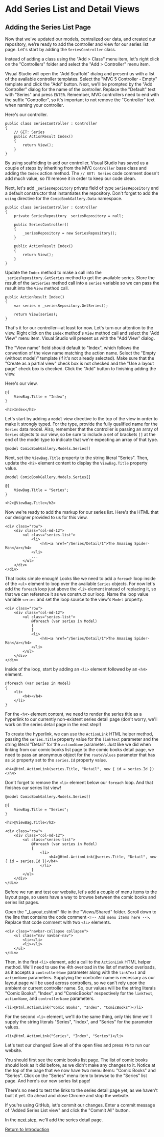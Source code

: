 
# Add Series List and Detail Views

## Adding the Series List Page

Now that we've updated our models, centralized our data, and created our repository, we're ready to add the controller and view for our series list page. Let's start by adding the `SeriesController` class.

Instead of adding a class using the "Add > Class" menu item, let's right click on the "Controllers" folder and select the "Add > Controller" menu item.

Visual Studio will open the "Add Scaffold" dialog and present us with a list of the available controller templates. Select the "MVC 5 Controller - Empty" template and click the "Add" button. Next, we'll be prompted by the "Add Controller" dialog for the name of the controller. Replace the "Default" text with "Series" and press `ENTER`. Remember, MVC controllers need to end with the suffix "Controller", so it's important to not remove the "Controller" text when naming your controller.

Here's our controller.

```
public class SeriesController : Controller
{
    // GET: Series
    public ActionResult Index()
    {
        return View();
    }
}
```

By using scaffolding to add our controller, Visual Studio has saved us a couple of steps by inheriting from the MVC `Controller` base class and adding the `Index` action method. The `// GET: Series` code comment doesn't add much value, so I'll remove it in order to keep our code clean.

Next, let's add `_seriesRepository` private field of type `SeriesRepository` and a default constructor that instantiates the repository. Don't forget to add the `using` directive for the `ComicBookGallery.Data` namespace.

```
public class SeriesController : Controller
{
    private SeriesRepository _seriesRepository = null;

    public SeriesController()
    {
        _seriesRepository = new SeriesRepository();
    }

    public ActionResult Index()
    {
        return View();
    }
}
```

Update the `Index` method to make a call into the `_seriesRepository.GetSeries` method to get the available series. Store the result of the `GetSeries` method call into a `series` variable so we can pass the result into the `View` method call.

```
public ActionResult Index()
{
    var series = _seriesRepository.GetSeries();

    return View(series);
}
```

That's it for our controller—at least for now. Let's turn our attention to the view. Right click on the `Index` method's `View` method call and select the "Add View" menu item. Visual Studio will present us with the "Add View" dialog.

The "View name" field should default to "Index", which follows the convention of the view name matching the action name. Select the "Empty (without model)" template (if it's not already selected). Make sure that the "Create as a partial view" check box is not checked and the "Use a layout page" check box is checked. Click the "Add" button to finishing adding the view.

Here's our view.

```
@{
    ViewBag.Title = "Index";
}

<h2>Index</h2>
```

Let's start by adding a `model` view directive to the top of the view in order to make it strongly typed. For the type, provide the fully qualified name for the `Series` data model. Also, remember that the controller is passing an array of `Series` objects to our view, so be sure to include a set of brackets `[]` at the end of the model type to indicate that we're expecting an array of that type.

```
@model ComicBookGallery.Models.Series[]
```

Next, set the `ViewBag.Title` property to the string literal "Series". Then, update the `<h2>` element content to display the `ViewBag.Title` property value.

```
@model ComicBookGallery.Models.Series[]

@{
    ViewBag.Title = "Series";
}

<h2>@ViewBag.Title</h2>
```

Now we're ready to add the markup for our series list. Here's the HTML that our designer provided to us for this view.

```
<div class="row">
    <div class="col-md-12">
        <ul class="series-list">
            <li>
                <h4><a href="/Series/Detail/1">The Amazing Spider-Man</a></h4>
            </li>
            ...
        </ul>
    </div>
</div>
```

That looks simple enough! Looks like we need to add a `foreach` loop inside of the `<ul>` element to loop over the available `Series` objects. For now let's add the `foreach` loop just above the `<li>` element instead of replacing it, so that we can reference it as we construct our loop. Name the loop value variable `series` and set the loop source to the view's `Model` property.

```
<div class="row">
    <div class="col-md-12">
        <ul class="series-list">
            @foreach (var series in Model)
            {
            }
            <li>
                <h4><a href="/Series/Detail/1">The Amazing Spider-Man</a></h4>
            </li>
        </ul>
    </div>
</div>
``` 

Inside of the loop, start by adding an `<li>` element followed by an `<h4>` element.

```
@foreach (var series in Model)
{
    <li>
        <h4></h4>
    </li>
}
```

For the `<h4>` element content, we need to render the series title as a hyperlink to our currently non-existent series detail page (don't worry, we'll work on the series detail page in the next step!)

To create the hyperlink, we can use the `ActionLink` HTML helper method, passing the `series.Title` property value for the `linkText` parameter and the string literal "Detail" for the `actionName` parameter. Just like we did when linking from our comic books list page to the comic books detail page, we need to pass an anonymous object for the `routeValues` parameter that has as `id` property set to the `series.Id` property value.

```
<h4>@Html.ActionLink(series.Title, "Detail", new { id = series.Id })</h4>
```

Don't forget to remove the `<li>` element below our `foreach` loop. And that finishes our series list view!

```
@model ComicBookGallery.Models.Series[]

@{
    ViewBag.Title = "Series";
}

<h2>@ViewBag.Title</h2>

<div class="row">
    <div class="col-md-12">
        <ul class="series-list">
            @foreach (var series in Model)
            {
                <li>
                    <h4>@Html.ActionLink(@series.Title, "Detail", new { id = series.Id })</h4>
                </li>
            }
        </ul>
    </div>
</div>
```

Before we run and test our website, let's add a couple of menu items to the layout page, so users have a way to browse between the comic books and series list pages.

Open the "_Layout.cshtml" file in the "Views/Shared" folder. Scroll down to the line that contains the code comment `<!-- Add menu items here -->`. Replace that code comment with two `<li>` elements.

```
<div class="navbar-collapse collapse">
    <ul class="nav navbar-nav">
        <li></li>
        <li></li>
    </ul>
</div>
```

Then, in the first `<li>` element, add a call to the `ActionLink` HTML helper method. We'll need to use the 4th overload in the list of method overloads, as it accepts a `controllerName` parameter along with the `linkText` and `actionName` parameters. Supplying the controller name is necessary as our layout page will be used across controllers, so we can't rely upon the ambient or current controller name. So, our values will be the string literals "Comic Books", "Index", and "ComicBooks" respectively for the `linkText`, `actionName`, and `controllerName` parameters.

```
<li>@Html.ActionLink("Comic Books", "Index", "ComicBooks")</li>
```

For the second `<li>` element, we'll do the same thing, only this time we'll supply the string literals "Series", "Index", and "Series" for the parameter values.

```
<li>@Html.ActionLink("Series", "Index", "Series")</li>
```

Let's test our changes! Save all of the open files and press `F5` to run our website.

You should first see the comic books list page. The list of comic books should look as it did before, as we didn't make any changes to it. Notice at the top of the page that we now have two menu items: "Comic Books" and "Series". Click on the "Series" menu item to browse to the "Series" list page. And here's our new series list page!

There's no need to test the links to the series detail page yet, as we haven't built it yet. Go ahead and close Chrome and stop the website.

If you're using GitHub, let's commit our changes. Enter a commit message of "Added Series List view" and click the "Commit All" button.

In the [next step](06-adding-the-series-detail-page.md), we'll add the series detail page.

[Return to Introduction](01-introduction.md)
